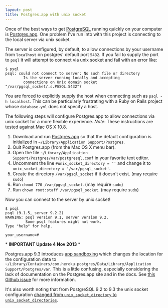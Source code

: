 ```yaml
---
layout: post
title: Postgres.app with unix socket
---
```


Once of the best ways to get [PostgreSQL](http://www.postgresql.org) running
quickly on your computer is [Postgres.app](http://postgresapp.com). One problem
I've run into with this project is connecting to the local server via unix
socket.

The server is configured, by default, to allow connections by your username from
`localhost` on postgres' default port `5432`. If you fail to supply the port to
`psql` it will attempt to connect via unix socket and fail with an error like:

    $ psql
    psql: could not connect to server: No such file or directory
            Is the server running locally and accepting
            connections on Unix domain socket "/var/pgsql_socket/.s.PGSQL.5432"?

You are forced to explicitly supply the host when connecting such as `psql -h localhost`.
This can be particularly frustrating with a Ruby on Rails project whose `database.yml`
does not specify a host.

The following steps will configure Postgres.app to allow connections via unix
socket for a more flexible experience. _Note_: These instructions are tested
against Mac OS X 10.8.

1. Download and run [Postgres.app](http://postgresapp.com) so that the default
   configuration is initialized in `~/Library/Application Support/Postgres`.
2. Quit Postgres.app (from the Mac OS X menu bar).
3. Open the file `~/Library/Application Support/Postgres/var/postgresql.conf` in
   your favorite text editor.
4. Uncomment the line `#unix_socket_directory = ''` and change it to
   `unix_socket_directory = '/var/pgsql_socket'`.
5. Create the directory `/var/pgsql_socket` if it doesn't exist. (may require `sudo`)
6. Run `chmod 770 /var/pgsql_socket`. (may require `sudo`)
7. Run `chown root:staff /var/pgsql_socket`. (may require `sudo`)

Now you can connect to the server by unix socket!

    $ psql
    psql (9.1.5, server 9.2.2)
    WARNING: psql version 9.1, server version 9.2.
             Some psql features might not work.
    Type "help" for help.

    your_username=#


\* **IMPORTANT Update 4 Nov 2013** \*

Postgres.app 9.3 introduces [app sandboxing](https://developer.apple.com/library/mac/documentation/security/conceptual/AppSandboxDesignGuide/AppSandboxInDepth/AppSandboxInDepth.html)
which changes the location for the configuration data to `~/Library/Containers/com.heroku.postgres/Data/Library/Application Support/Postgres/var`.
This is a little confusing, especially considering the lack of documentation on the Postgres.app
site and in the docs. See [this Github issue](https://github.com/PostgresApp/PostgresApp/issues/131)
for more information.

It's also worth noting that from PostgreSQL 9.2 to 9.3 the unix socket configuration
[changed from `unix_socket_directory` to `unix_socket_directories`](http://www.postgresql.org/docs/9.3/static/runtime-config-connection.html).
